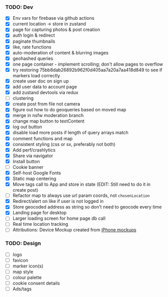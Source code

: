 ### TODO: Dev

- [x] Env vars for firebase via github actions
- [x] current location -> store in zustand
- [x] page for capturing photos & post creation
- [x] auth login & redirect
- [x] paginate thumbnails
- [x] like, rate functions
- [x] auto-moderation of content & blurring images
- [x] geohashed queries
- [x] one page container - implement scrolling; don't allow pages to overflow
- [x] try restoring 75bb8dab26892b962f0d405aa7a20a7aa418d849 to see if markers load correctly
- [x] create user doc on sign up
- [x] add user data to account page
- [x] add zustand devtools via redux
- [ ] clustering
- [x] create post from file not camera
- [x] figure out how to do geoqueries based on moved map
- [x] merge in nsfw moderation branch
- [x] change map button to textContent
- [x] log out button
- [x] disable load more posts if length of query arrays match
- [x] comment functions and map
- [x] consistent styling (css or sx, preferably not both)
- [x] Add perf/crashlytics
- [x] Share via navigator
- [x] Install button
- [ ] Cookie banner
- [x] Self-host Google Fonts
- [x] Static map centering
- [x] Move tags call to App and store in state (EDIT: Still need to do it in create post)
- [ ] Refactor map to always use url param coords, not `chosenLocation`
- [x] Redirect/alert on like if user is not logged in
- [x] Store geocoded address as string so don't need to geocode every time
- [x] Landing page for desktop
- [ ] Larger loading screen for home page db call
- [ ] Real time location tracking
- [ ] Attributions: Device Mockup created from <a href="https://deviceframes.com/templates/iphone-13">iPhone mockups</a>

### TODO: Design

- [ ] logo
- [ ] favicon
- [ ] marker icon(s)
- [ ] map style
- [ ] colour palette
- [ ] cookie consent details
- [ ] Ads/tags
